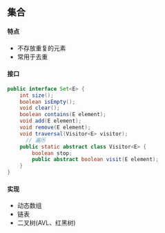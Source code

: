 ## 集合

#### 特点

* 不存放重复的元素
* 常用于去重

#### 接口

```java
public interface Set<E> {
    int size();
    boolean isEmpty();
    void clear();
    boolean contains(E element);
    void add(E element);
    void remove(E element);
    void traversal(Visitor<E> visitor);
	  // 遍历
    public static abstract class Visitor<E> {
        boolean stop;
        public abstract boolean visit(E element);
    }
}
```



#### 实现

* 动态数组
* 链表
* 二叉树(AVL、红黑树)

